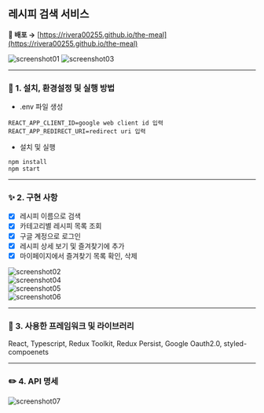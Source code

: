 ## 레시피 검색 서비스

**🚀 배포 →**
[https://rivera00255.github.io/the-meal](https://rivera00255.github.io/the-meal)   

![screenshot01](https://user-images.githubusercontent.com/93629526/177231201-730a6d41-9696-4fdb-900c-cdc2573bddca.jpg)
![screenshot03](https://user-images.githubusercontent.com/93629526/177231235-7c885093-4c1b-46f5-a1de-ca7bad336a5b.jpg) 
***   

### 🌱 1. 설치, 환경설정 및 실행 방법
- .env 파일 생성
```
REACT_APP_CLIENT_ID=google web client id 입력
REACT_APP_REDIRECT_URI=redirect uri 입력
```
- 설치 및 실행
```
npm install
npm start
```
***   
### ✨ 2. 구현 사항
- [x]  레시피 이름으로 검색   
- [x]  카테고리별 레시피 목록 조회   
- [x]  구글 계정으로 로그인
- [x]  레시피 상세 보기 및 즐겨찾기에 추가  
- [x]  마이페이지에서 즐겨찾기 목록 확인, 삭제   

![screenshot02](https://user-images.githubusercontent.com/93629526/177231231-d837d31c-3b6b-46dd-aae8-cdf1e69dd328.jpg)     
![screenshot04](https://user-images.githubusercontent.com/93629526/199723119-e5bc4a89-fbc4-414f-99e0-c8dd8f0f4502.jpg)   
![screenshot05](https://user-images.githubusercontent.com/93629526/199722867-c7ac508b-897c-4bcf-8a43-d8384cafb6c1.jpg)   
![screenshot06](https://user-images.githubusercontent.com/93629526/199722971-c135208d-27b7-4241-9cf4-da93ed503869.jpg)
***   

### 💚 3. 사용한 프레임워크 및 라이브러리
React, Typescript, Redux Toolkit, Redux Persist, Google Oauth2.0, styled-compoenets
***   
### ✏️ 4. API 명세
![screenshot07](https://user-images.githubusercontent.com/93629526/204957726-d3d4c3a3-88d9-4fd5-b7c1-1be8b6ae440c.jpg)
